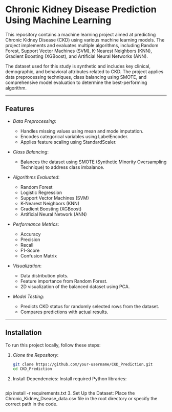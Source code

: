 # Chronic Kidney Disease Prediction Using Machine Learning

This repository contains a machine learning project aimed at predicting Chronic Kidney Disease (CKD) using various machine learning models. The project implements and evaluates multiple algorithms, including Random Forest, Support Vector Machines (SVM), K-Nearest Neighbors (KNN), Gradient Boosting (XGBoost), and Artificial Neural Networks (ANN). 

The dataset used for this study is synthetic and includes key clinical, demographic, and behavioral attributes related to CKD. The project applies data preprocessing techniques, class balancing using SMOTE, and comprehensive model evaluation to determine the best-performing algorithm.

---

## Features
- *Data Preprocessing*: 
  - Handles missing values using mean and mode imputation.
  - Encodes categorical variables using LabelEncoder.
  - Applies feature scaling using StandardScaler.

- *Class Balancing*: 
  - Balances the dataset using SMOTE (Synthetic Minority Oversampling Technique) to address class imbalance.

- *Algorithms Evaluated*:
  - Random Forest
  - Logistic Regression
  - Support Vector Machines (SVM)
  - K-Nearest Neighbors (KNN)
  - Gradient Boosting (XGBoost)
  - Artificial Neural Network (ANN)

- *Performance Metrics*:
  - Accuracy
  - Precision
  - Recall
  - F1-Score
  - Confusion Matrix

- *Visualization*:
  - Data distribution plots.
  - Feature importance from Random Forest.
  - 2D visualization of the balanced dataset using PCA.

- *Model Testing*:
  - Predicts CKD status for randomly selected rows from the dataset.
  - Compares predictions with actual results.

---

## Installation

To run this project locally, follow these steps:

1. *Clone the Repository*:
   ```bash
   git clone https://github.com/your-username/CKD_Prediction.git
   cd CKD_Prediction
2. Install Dependencies: 
Install required Python libraries:
   ```bash
pip install -r requirements.txt
3. Set Up the Dataset: Place the Chronic_Kidney_Dsease_data.csv file in the root directory or specify the correct path in the code.
